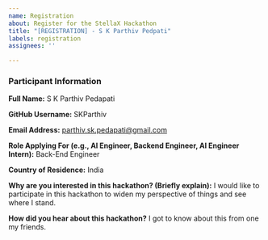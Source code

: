 ```yaml
---
name: Registration
about: Register for the StellaX Hackathon
title: "[REGISTRATION] - S K Parthiv Pedpati"
labels: registration
assignees: ''

---
```


### Participant Information

**Full Name:** S K Parthiv Pedapati

**GitHub Username:** SKParthiv

**Email Address:** parthiv.sk.pedapati@gmail.com

**Role Applying For (e.g., AI Engineer, Backend Engineer, AI Engineer Intern):** Back-End Engineer

**Country of Residence:** India

**Why are you interested in this hackathon? (Briefly explain):** I would like to participate in this hackathon to widen my perspective of things and see where I stand.

**How did you hear about this hackathon?** I got to know about this from one my friends.

